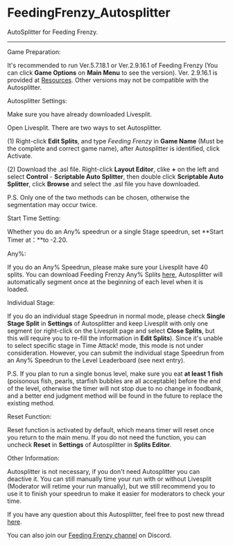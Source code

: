 # FeedingFrenzy_Autosplitter

AutoSplitter for Feeding Frenzy.

---
Game Preparation: 

It's recommended to run Ver.5.7.18.1 or Ver.2.9.16.1 of Feeding Frenzy (You can click **Game Options** on **Main Menu** to see the version). Ver. 2.9.16.1 is provided at [Resources](https://www.speedrun.com/feeding_frenzy/resources). Other versions may not be compatible with the Autosplitter.

Autosplitter Settings: 

Make sure you have already downloaded Livesplit.

Open Livesplit. There are two ways to set Autosplitter.

(1) Right-click **Edit Splits**, and type *Feeding Frenzy* in **Game Name** (Must be the complete and correct game name),  after Autosplitter is identified, click Activate.

(2) Download the .asl file. Right-click **Layout Editor**, clike **+** on the left and select **Control** - **Scriptable Auto Splitter**, then double click **Scriptable Auto Splitter**, click **Browse** and select the .asl file you have downloaded.

P.S. Only one of the two methods can be chosen, otherwise the segmentation may occur twice.

Start Time Setting:

Whether you do an Any% speedrun or a single Stage speedrun, set **Start Timer at：**to -2.20.

Any%:

If you do an Any% Speedrun, please make sure your Livesplit have 40 splits. You can download Feeding Frenzy Any% Splits [here](https://www.speedrun.com/feeding_frenzy/resources), Autosplitter will automatically segment once at the beginning of each level when it is loaded.

Individual Stage:

If you do an individual stage Speedrun in normal mode, please check **Single Stage Split** in **Settings** of Autosplitter and keep Livesplit with only one segment (or right-click on the Livesplit page and select **Close Splits**, but this will require you to re-fill the information in **Edit Splits**). Since it's unable to select specific stage in Time Attack! mode, this mode is not under consideration. However, you can submit the individual stage Speedrun from an Any% Speedrun to the Level Leaderboard (see next entry).

P.S. If you plan to run a single bonus level, make sure you eat **at least 1 fish** (poisonous fish, pearls, starfish bubbles are all acceptable) before the end of the level, otherwise the timer will not stop due to no change in foodbank, and a better end judgment method will be found in the future to replace the existing method.

Reset Function:

Reset function is activated by default, which means timer will reset once you return to the main menu. If you do not need the function, you can uncheck **Reset** in **Settings** of Autosplitter in **Splits Editor**.

Other Information: 

Autosplitter is not necessary, if you don't need Autosplitter you can deactive it. You can still manually time your run with or without Livesplit (Moderator will retime your run manually), but we still recommend you to use it to finish your speedrun to make it easier for moderators to check your time.

If you have any question about this Autosplitter, feel free to post new thread [here](https://www.speedrun.com/feeding_frenzy/forum).

You can also join our [Feeding Frenzy channel](https://discord.gg/cnUe7dhNfS) on Discord.
